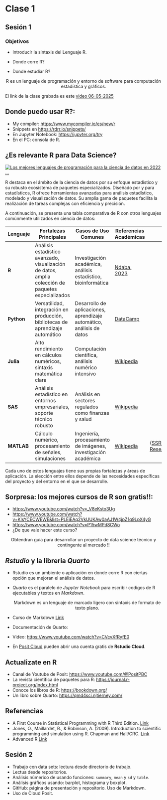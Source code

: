# Clase 1

## Sesión 1

### Objetivos

- Introducir la sintaxis del Lenguaje R.

- Donde corre R?

- Donde estudiar R?

<div align="center"> R es un lenguaje de programación y entorno de software para computación estadística y gráficos. </div>

El link de la clase grabada es este [video 06-05-2025](https://udla.zoom.us/rec/share/wjUX-4o6dai2r9dwHenu-g5MeEHJyjBX5dIoV9Ss5bXEXPXunAD6BmFj8DJlP8xM.JOCIY56_drCtyPjw?startTime=1746571342000&pwd=icivd_8rqBNxVM1OeYGJrnYcp4ShZTku)
## Donde puedo usar R?:
- My compiler: https://www.mycompiler.io/es/new/r
- Snippets en https://rdrr.io/snippets/
- En Jupyter Notebook: https://jupyter.org/try
- En el PC: consola de R.

## ¿Es relevante R para Data Science?

[![Los mejores lenguajes de programación para la ciencia de datos en 2022 ...](https://tse3.mm.bing.net/th/id/OIP.HPMJNgFqaJjQ11fedN1yBQHaE7?cb=iwp1\&pid=Api)](https://topbigdata.es/los-mejores-lenguajes-de-programacion-para-la-ciencia-de-datos-en-2022/)

R destaca en el ámbito de la ciencia de datos por su enfoque estadístico y su robusto ecosistema de paquetes especializados. Diseñado por y para estadísticos, R ofrece herramientas avanzadas para análisis estadístico, modelado y visualización de datos. Su amplia gama de paquetes facilita la realización de tareas complejas con eficiencia y precisión.

A continuación, se presenta una tabla comparativa de R con otros lenguajes comúnmente utilizados en ciencia de datos:

| Lenguaje   | Fortalezas Principales                                                                             | Casos de Uso Comunes                                                  | Referencias Académicas                                                                                                                       |                                |
| ---------- | -------------------------------------------------------------------------------------------------- | --------------------------------------------------------------------- | -------------------------------------------------------------------------------------------------------------------------------------------- | ------------------------------ |
| **R**      | Análisis estadístico avanzado, visualización de datos, amplia colección de paquetes especializados | Investigación académica, análisis estadístico, bioinformática         | [Ndaba, 2023](https://www.researchgate.net/publication/366617855_A_Review_of_the_use_of_R_Programming_for_Data_Science_Research_in_Botswana) |                                |
| **Python** | Versatilidad, integración en producción, bibliotecas de aprendizaje automático                     | Desarrollo de aplicaciones, aprendizaje automático, análisis de datos | [DataCamp](https://www.datacamp.com/blog/python-vs-r-for-data-science-whats-the-difference)                                                  |                                |
| **Julia**  | Alto rendimiento en cálculos numéricos, sintaxis matemática clara                                  | Computación científica, análisis numérico intensivo                   | [Wikipedia](https://en.wikipedia.org/wiki/Scientific_programming_language)                                                                   |                                |
| **SAS**    | Análisis estadístico en entornos empresariales, soporte técnico robusto                            | Análisis en sectores regulados como finanzas y salud                  | [Wikipedia](https://en.wikipedia.org/wiki/SAS_%28software%29)                                                                                |                                |
| **MATLAB** | Cálculo numérico, procesamiento de señales, simulaciones                                           | Ingeniería, procesamiento de imágenes, investigación académica        | [Wikipedia](https://en.wikipedia.org/wiki/MATLAB)                                                                                            | ([SSRN][1], [ResearchGate][2]) |

Cada uno de estos lenguajes tiene sus propias fortalezas y áreas de aplicación. La elección entre ellos depende de las necesidades específicas del proyecto y del entorno en el que se desarrolle.

[1]: https://papers.ssrn.com/sol3/papers.cfm?abstract_id=5051680&utm_source=chatgpt.com "Python for Data Analytics: A Systematic Literature Review of Tools ..."
[2]: https://www.researchgate.net/publication/390743029_Python_vs_Julia_Emerging_Programming_Languages_in_AI_Research?utm_source=chatgpt.com "Python vs. Julia: Emerging Programming Languages in AI Research"


## Sorpresa: los mejores cursos de R son gratis!!: 
- https://www.youtube.com/watch?v=_V8eKsto3Ug
- https://www.youtube.com/watch?v=KlsYCECWEWE&list=PLEiEAq2VkUUKAw0aAJ1W4jpZ1q9LpX4yG
- https://www.youtube.com/watch?v=P15wMPd8CWo
- ¿De que vale hacer este curso?

<div align="center"> Obtendran guia para desarrollar un proyecto de data science técnico y contingente al mercado !! </div>


## *Rstudio* y la libreria *Quarto*
- Rstudio es un ambiente o aplicación en donde corre R con ciertas opción que mejoran
el análisis de datos.
- *Quarto* es el paralelo de *Jupyter Notebook* para escribir codigos de R ejecutables
  y textos en *Markdown*.
  
  <div align="center"> Markdown es un lenguaje de marcado ligero con sintaxis de formato de texto plano.</div>
  
- Curso de Markdown [Link](https://tutorialmarkdown.com/markdown) 
- Documentación de Quarto:
- Video: https://www.youtube.com/watch?v=CVcvXfRyfE0
- En [Posit Cloud](https://posit.cloud/) pueden abrir una cuenta gratis de **Rstudio Cloud**.

## Actualizate en R

- Canal de Youtube de Posit: https://www.youtube.com/@PositPBC
- La revista cientifica de paquetes para R: https://journal.r-project.org/index.html
- Conoce los libros de R: https://bookdown.org/
- Un libro sobre Quarto: https://qmd4sci.njtierney.com/

## Referencias
- A First Course in Statistical Programming with R Third Edition. [Link](https://www.murdoch-sutherland.com/StatProg3/)
- Jones, O., Maillardet, R., & Robinson, A. (2009). Introduction to scientific programming and simulation using R. Chapman and Hall/CRC. [Link](https://nyu-cdsc.github.io/learningr/assets/simulation.pdf)
- Advanced R [Link](https://adv-r.hadley.nz/)

## Sesión 2

- Trabajo con data sets: lectura desde directorio de trabajo.
- Lectua desde repositorios.
- Análisis númerico de usando funciones: `summary`, `mean` y `sd` y `table`.
- Análisis gráficos usando: barplot, histograma y boxplot.
- GitHub: página de presentación y repositorio. Uso de Markdown.
- Uso de Cloud Posit.
  
